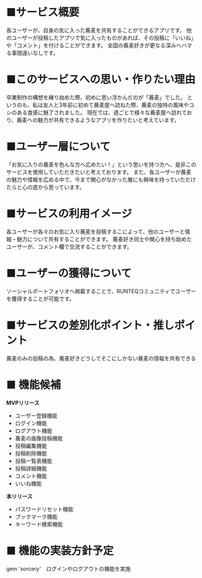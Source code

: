 # ■サービス概要
各ユーザーが、自身の気に入った蕎麦を共有することができるアプリです。
他のユーザーが投稿したアプリで気に入ったものがあれば、その投稿に「いいね」や「コメント」を付けることができます。
全国の蕎麦好きが更なる深みへハマる事間違いなしです。

# ■このサービスへの思い・作りたい理由
卒業制作の構想を練り始めた際、初めに思い浮かんだのが「蕎麦」でした。
というのも、私は友人と3年前に初めて蕎麦屋へ訪ねた際、蕎麦の独特の風味やコシのある食感に魅了されました。
現在では、週ごとで様々な蕎麦屋へ訪れており、蕎麦への魅力が共有できるようなアプリを作りたいと考えています。

# ■ユーザー層について
「お気に入りの蕎麦を色んな方へ広めたい！」という思いを持つ方へ、是非このサービスを使用していただきたいと考えております。
また、各ユーザーが蕎麦の魅力や情報を広める中で、今まで関心がなかった層にも興味を持っていただけたらと心の底から思っています。

# ■サービスの利用イメージ
各ユーザーが各々のお気に入り蕎麦を投稿するこによって、他のユーザーと情報・魅力について共有することができます。
蕎麦好き同士や関心を持ち始めたユーザーが、コメント欄で交流することができます。

# ■ユーザーの獲得について
ソーシャルポートフォリオへ掲載することで、RUNTEQコミュニティでユーザーを獲得することが可能です。

# ■サービスの差別化ポイント・推しポイント
蕎麦のみの投稿の為、蕎麦好きどうしてそこにしかない蕎麦の情報を共有できる

# ■ 機能候補
**MVPリリース**
* ユーザー登録機能
* ログイン機能
* ログアウト機能
* 蕎麦の画像投稿機能
* 投稿編集機能
* 投稿削除機能
* 投稿一覧表機能
* 投稿詳細機能
* コメント機能
* いいね機能
    
**本リリース**
* パスワードリセット機能
* ブックマーク機能
* キーワード検索機能
   
# ■ 機能の実装方針予定
 gem 'sorcery'　ログインやログアウトの機能を実施
